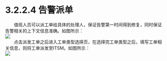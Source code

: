 # 3.2.2.4 告警派单
　　值班人员可以派工单给具体的处理人，保证告警第一时间得到修复，同时保证告警相关的上下文信息准确。如图所示：  
![](图13.png)  
　　点击派发工单之后进入工单类型选择页，在选择完工单类型之后，填写工单相关信息，则将工单派发至ITSM。如图所示：  
![](图14.png)   
